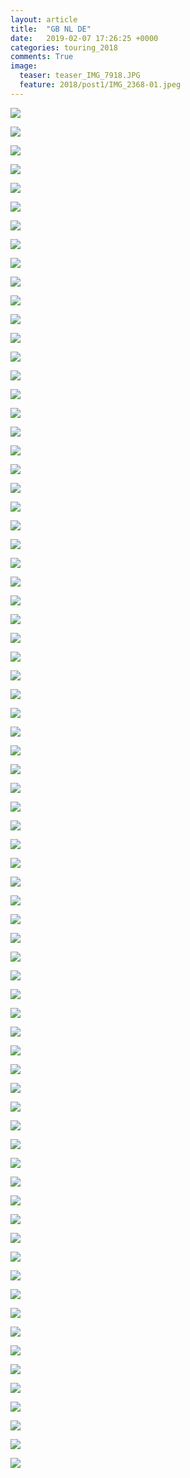 ```yaml
---
layout: article
title:  "GB NL DE"
date:   2019-02-07 17:26:25 +0000
categories: touring_2018
comments: True
image:
  teaser: teaser_IMG_7918.JPG
  feature: 2018/post1/IMG_2368-01.jpeg
---
```


![](/images/2018/post1/IMG_0987-01-02.jpeg)

![](/images/2018/post1/IMG_0997-02.jpeg)

![](/images/2018/post1/IMG_1023-01.jpeg)

![](/images/2018/post1/IMG_1029-01.jpeg)

![](/images/2018/post1/IMG_1042-01.jpeg)

![](/images/2018/post1/IMG_1049-01.jpeg)

![](/images/2018/post1/IMG_1154-01.jpeg)

![](/images/2018/post1/IMG_1162-01.jpeg)

![](/images/2018/post1/IMG_1170-02.jpeg)

![](/images/2018/post1/IMG_1174-01.jpeg)

![](/images/2018/post1/IMG_1183-01.jpeg)

![](/images/2018/post1/IMG_1209-01.jpeg)

![](/images/2018/post1/IMG_1213-01.jpeg)

![](/images/2018/post1/IMG_1231-01.jpeg)

![](/images/2018/post1/IMG_1271-01.jpeg)

![](/images/2018/post1/IMG_1273-01.jpeg)

![](/images/2018/post1/IMG_1280-01.jpeg)

![](/images/2018/post1/IMG_1282-01.jpeg)

![](/images/2018/post1/IMG_1331-01.jpeg)

![](/images/2018/post1/IMG_1332-01.jpeg)

![](/images/2018/post1/IMG_1359-01.jpeg)

![](/images/2018/post1/IMG_1369-01.jpeg)

![](/images/2018/post1/IMG_1387-01.jpeg)

![](/images/2018/post1/IMG_1460-01.jpeg)

![](/images/2018/post1/IMG_1544-01.jpeg)

![](/images/2018/post1/IMG_1566-01.jpeg)

![](/images/2018/post1/IMG_1578-01.jpeg)

![](/images/2018/post1/IMG_1611-01.jpeg)

![](/images/2018/post1/IMG_1620-01.jpeg)

![](/images/2018/post1/IMG_1639-01.jpeg)

![](/images/2018/post1/IMG_1689-01.jpeg)

![](/images/2018/post1/IMG_1746-01.jpeg)

![](/images/2018/post1/IMG_1752-01.jpeg)

![](/images/2018/post1/IMG_1784-01.jpeg)

![](/images/2018/post1/IMG_1815-01.jpeg)

![](/images/2018/post1/IMG_1831-01.jpeg)

![](/images/2018/post1/IMG_1842-01.jpeg)

![](/images/2018/post1/IMG_1901-01.jpeg)

![](/images/2018/post1/IMG_1943-01.jpeg)

![](/images/2018/post1/IMG_1952-01.jpeg)

![](/images/2018/post1/IMG_1957-02.jpeg)

![](/images/2018/post1/IMG_1991-01.jpeg)

![](/images/2018/post1/IMG_1998-01.jpeg)

![](/images/2018/post1/IMG_2007-01.jpeg)

![](/images/2018/post1/IMG_2009-01.jpeg)

![](/images/2018/post1/IMG_20180405_143704301-01.jpeg)

![](/images/2018/post1/IMG_2024-01.jpeg)

![](/images/2018/post1/IMG_2044-01.jpeg)

![](/images/2018/post1/IMG_2053-01.jpeg)

![](/images/2018/post1/IMG_2058-01.jpeg)

![](/images/2018/post1/IMG_2124-01.jpeg)

![](/images/2018/post1/IMG_2128-01.jpeg)

![](/images/2018/post1/IMG_2145-01.jpeg)

![](/images/2018/post1/IMG_2152-01.jpeg)

![](/images/2018/post1/IMG_2191-01.jpeg)

![](/images/2018/post1/IMG_2211-01.jpeg)

![](/images/2018/post1/IMG_2219-01.jpeg)

![](/images/2018/post1/IMG_2225-01.jpeg)

![](/images/2018/post1/IMG_2254-01.jpeg)

![](/images/2018/post1/IMG_2259-01.jpeg)

![](/images/2018/post1/IMG_2262-01.jpeg)

![](/images/2018/post1/IMG_2271-01.jpeg)

![](/images/2018/post1/IMG_2275-01.jpeg)

![](/images/2018/post1/IMG_2330-01.jpeg)

![](/images/2018/post1/IMG_2335-01.jpeg)

![](/images/2018/post1/IMG_2362-01.jpeg)

![](/images/2018/post1/IMG_2368-01.jpeg)

![](/images/2018/post1/IMG_2393-01.jpeg)

![](/images/2018/post1/IMG_2395-01.jpeg)

![](/images/2018/post1/IMG_2449-01.jpeg)

![](/images/2018/post1/IMG_2454-01.jpeg)

![](/images/2018/post1/IMG_2465-01.jpeg)

![](/images/2018/post1/IMG_2505-01.jpeg)

